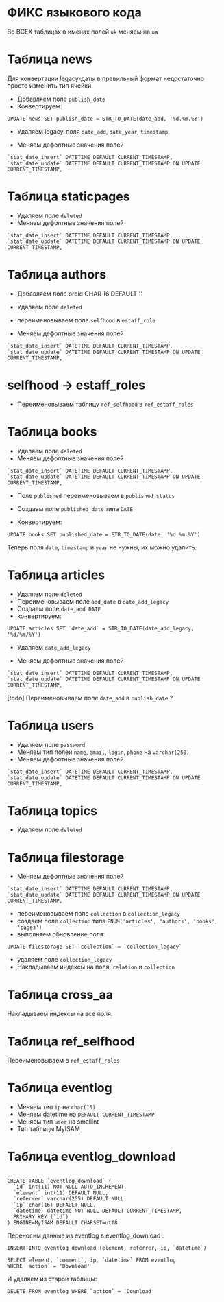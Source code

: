 # ФИКС языкового кода

Во ВСЕХ таблицах в именах полей `uk` меняем на `ua`

# Таблица news

Для конвертации legacy-даты в правильный формат недостаточно просто изменить тип ячейки. 

- Добавляем поле `publish_date`
- Конвертируем:
```
UPDATE news SET publish_date = STR_TO_DATE(date_add, '%d.%m.%Y')
```
- Удаляем legacy-поля `date_add`, `date_year`, `timestamp`

- Меняем дефолтные значения полей 
```
`stat_date_insert` DATETIME DEFAULT CURRENT_TIMESTAMP,
`stat_date_update` DATETIME DEFAULT CURRENT_TIMESTAMP ON UPDATE CURRENT_TIMESTAMP,
```


# Таблица staticpages

- Удаляем поле `deleted` 
- Меняем дефолтные значения полей 
```
`stat_date_insert` DATETIME DEFAULT CURRENT_TIMESTAMP,
`stat_date_update` DATETIME DEFAULT CURRENT_TIMESTAMP ON UPDATE CURRENT_TIMESTAMP,
```

# Таблица authors

- Добавляем поле orcid CHAR 16 DEFAULT ''
- Удаляем поле `deleted`
- переименовываем поле `selfhood` в `estaff_role`

- Меняем дефолтные значения полей 
```
`stat_date_insert` DATETIME DEFAULT CURRENT_TIMESTAMP,
`stat_date_update` DATETIME DEFAULT CURRENT_TIMESTAMP ON UPDATE CURRENT_TIMESTAMP,
```

# selfhood -> estaff_roles

- Переименовываем таблицу `ref_selfhood` в `ref_estaff_roles`

# Таблица books

- Удаляем поле `deleted`
- Меняем дефолтные значения полей 
```
`stat_date_insert` DATETIME DEFAULT CURRENT_TIMESTAMP,
`stat_date_update` DATETIME DEFAULT CURRENT_TIMESTAMP ON UPDATE CURRENT_TIMESTAMP,
```
- Поле `published` переименовываем в `published_status`

- Создаем поле `published_date` типа `DATE`

- Конвертируем:
```
UPDATE books SET published_date = STR_TO_DATE(date, '%d.%m.%Y')
```

Теперь поля `date`, `timestamp` и `year` не нужны, их можно удалить. 

# Таблица articles

- Удаляем поле `deleted`
- Переименовываем поле `add_date` в `date_add_legacy`
- Создаем поле `date_add DATE`
- конвертируем:
```
UPDATE articles SET `date_add` = STR_TO_DATE(date_add_legacy, '%d/%m/%Y')
```
- Удаляем `date_add_legacy`

- Меняем дефолтные значения полей
```
`stat_date_insert` DATETIME DEFAULT CURRENT_TIMESTAMP,
`stat_date_update` DATETIME DEFAULT CURRENT_TIMESTAMP ON UPDATE CURRENT_TIMESTAMP,
```

[todo] Переименовываем поле `date_add` в `publish_date` ?

# Таблица users

- Удаляем поле `password`
- Меняем тип полей `name`, `email`, `login`, `phone` на `varchar(250)`
- Меняем дефолтные значения полей 
```
`stat_date_insert` DATETIME DEFAULT CURRENT_TIMESTAMP,
`stat_date_update` DATETIME DEFAULT CURRENT_TIMESTAMP ON UPDATE CURRENT_TIMESTAMP,
```

# Таблица topics

- Удаляем поле `deleted`

# Таблица filestorage
- Меняем дефолтные значения полей 
```
`stat_date_insert` DATETIME DEFAULT CURRENT_TIMESTAMP,
`stat_date_update` DATETIME DEFAULT CURRENT_TIMESTAMP ON UPDATE CURRENT_TIMESTAMP,
```
- переименовываем поле `collection` в `collection_legacy`
- создаем поле `collection` типа `ENUM('articles', 'authors', 'books', 'pages')`
- выполняем обновление поля:
```
UPDATE filestorage SET `collection` = `collection_legacy`
```
- удаляем поле `collection_legacy` 
- Накладываем индексы на поля: `relation` и `collection`

# Таблица cross_aa

Накладываем индексы на все поля.

# Таблица ref_selfhood

Переименовываем в `ref_estaff_roles`

# Таблица eventlog

- Меняем тип `ip` на `char(16)`
- Меняем datetime на `DEFAULT CURRENT_TIMESTAMP`
- Меняем тип `user` на smallint
- Тип таблицы MyISAM

# Таблица eventlog_download
```

CREATE TABLE `eventlog_download` (
  `id` int(11) NOT NULL AUTO_INCREMENT,
  `element` int(11) DEFAULT NULL,
  `referrer` varchar(255) DEFAULT NULL,
  `ip` char(16) DEFAULT NULL,
  `datetime` datetime NOT NULL DEFAULT CURRENT_TIMESTAMP,
  PRIMARY KEY (`id`)
) ENGINE=MyISAM DEFAULT CHARSET=utf8

```
Переносим данные из eventlog в eventlog_download :

```
INSERT INTO eventlog_download (element, referrer, ip, `datetime`)

SELECT element, `comment`, ip, `datetime` FROM eventlog
WHERE `action` = 'Download'
```

И удаляем из старой таблицы:
```
DELETE FROM eventlog WHERE `action` = 'Download'
```

